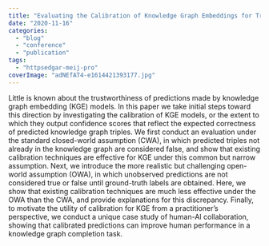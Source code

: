 ```yaml
---
title: "Evaluating the Calibration of Knowledge Graph Embeddings for Trustworthy Link Prediction"
date: "2020-11-16"
categories:
  - "blog"
  - "conference"
  - "publication"
tags:
  - "httpsedgar-meij-pro"
coverImage: "adNEfAT4-e1614421393177.jpg"
---
```


Little is known about the trustworthiness of predictions made by knowledge graph embedding (KGE) models. In this paper we take initial steps toward this direction by investigating the calibration of KGE models, or the extent to which they output confidence scores that reflect the expected correctness of predicted knowledge graph triples. We first conduct an evaluation under the standard closed-world assumption (CWA), in which predicted triples not already in the knowledge graph are considered false, and show that existing calibration techniques are effective for KGE under this common but narrow assumption. Next, we introduce the more realistic but challenging open-world assumption (OWA), in which unobserved predictions are not considered true or false until ground-truth labels are obtained. Here, we show that existing calibration techniques are much less effective under the OWA than the CWA, and provide explanations for this discrepancy. Finally, to motivate the utility of calibration for KGE from a practitioner’s perspective, we conduct a unique case study of human-AI collaboration, showing that calibrated predictions can improve human performance in a knowledge graph completion task.

